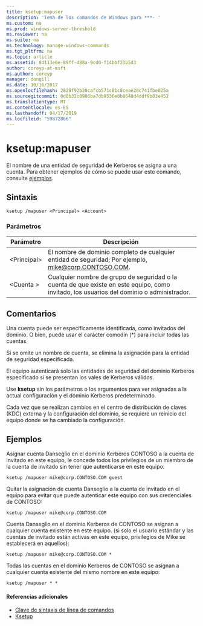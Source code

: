 ```yaml
---
title: ksetup:mapuser
description: 'Tema de los comandos de Windows para ***- '
ms.custom: na
ms.prod: windows-server-threshold
ms.reviewer: na
ms.suite: na
ms.technology: manage-windows-commands
ms.tgt_pltfrm: na
ms.topic: article
ms.assetid: 84113e6e-89ff-488a-9cd0-f14bbf23b543
author: coreyp-at-msft
ms.author: coreyp
manager: dongill
ms.date: 10/16/2017
ms.openlocfilehash: 2828f92b20cafcb571c81c8ceae28c741fbe025a
ms.sourcegitcommit: 0d0b32c8986ba7db9536e0b8648d4ddf9b03e452
ms.translationtype: MT
ms.contentlocale: es-ES
ms.lasthandoff: 04/17/2019
ms.locfileid: "59872866"
---
```

# <a name="ksetupmapuser"></a>ksetup:mapuser



El nombre de una entidad de seguridad de Kerberos se asigna a una cuenta. Para obtener ejemplos de cómo se puede usar este comando, consulte [ejemplos](#BKMK_Examples).

## <a name="syntax"></a>Sintaxis

```
ksetup /mapuser <Principal> <Account>
```

### <a name="parameters"></a>Parámetros

|Parámetro|Descripción|
|---------|-----------|
|\<Principal>|El nombre de dominio completo de cualquier entidad de seguridad; Por ejemplo, mike@corp.CONTOSO.COM.|
|\<Cuenta >|Cualquier nombre de grupo de seguridad o la cuenta de que existe en este equipo, como invitado, los usuarios del dominio o administrador.|

## <a name="remarks"></a>Comentarios

Una cuenta puede ser específicamente identificada, como invitados del dominio. O bien, puede usar el carácter comodín (*) para incluir todas las cuentas.

Si se omite un nombre de cuenta, se elimina la asignación para la entidad de seguridad especificada.

El equipo autenticará solo las entidades de seguridad del dominio Kerberos especificado si se presentan los vales de Kerberos válidos.

Use **ksetup** sin los parámetros o los argumentos para ver asignadas a la actual configuración y el dominio Kerberos predeterminado.

Cada vez que se realizan cambios en el centro de distribución de claves (KDC) externa y la configuración del dominio, se requiere un reinicio del equipo donde se ha cambiado la configuración.

## <a name="BKMK_Examples"></a>Ejemplos

Asignar cuenta Danseglio en el dominio Kerberos CONTOSO a la cuenta de invitado en este equipo, le concede todos los privilegios de un miembro de la cuenta de invitado sin tener que autenticarse en este equipo:
```
ksetup /mapuser mike@corp.CONTOSO.COM guest
```
Quitar la asignación de cuenta Danseglio a la cuenta de invitado en el equipo para evitar que puede autenticar este equipo con sus credenciales de CONTOSO:
```
ksetup /mapuser mike@corp.CONTOSO.COM 
```
Cuenta Danseglio en el dominio Kerberos de CONTOSO se asignan a cualquier cuenta existente en este equipo. (si solo el usuario estándar y las cuentas de invitado están activas en este equipo, privilegios de Mike se establecerá en aquellos):
```
ksetup /mapuser mike@corp.CONTOSO.COM *
```
Todas las cuentas en el dominio Kerberos de CONTOSO se asignan a cualquier cuenta existente del mismo nombre en este equipo:
```
ksetup /mapuser * *
```

#### <a name="additional-references"></a>Referencias adicionales

-   [Clave de sintaxis de línea de comandos](command-line-syntax-key.md)
-   [Ksetup](ksetup.md)